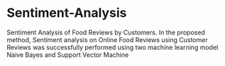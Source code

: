 # Sentiment-Analysis
Sentiment Analysis of Food Reviews by Customers.
In the proposed method, Sentiment analysis on Online Food Reviews using Customer
Reviews was successfully performed using two machine learning model Naive Bayes and
Support Vector Machine
